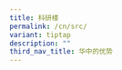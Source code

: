 ```yaml
---
title: 科研楼
permalink: /cn/src/
variant: tiptap
description: ""
third_nav_title: 华中的优势
---
```

<p></p>